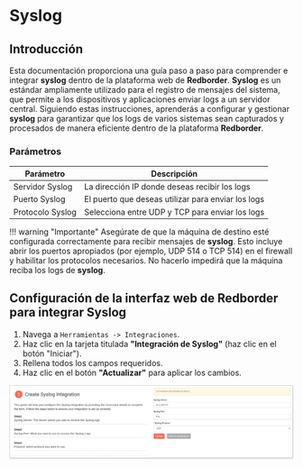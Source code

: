 # Syslog

## Introducción

Esta documentación proporciona una guía paso a paso para comprender e integrar **syslog** dentro de la plataforma web de **Redborder**. **Syslog** es un estándar ampliamente utilizado para el registro de mensajes del sistema, que permite a los dispositivos y aplicaciones enviar logs a un servidor central. Siguiendo estas instrucciones, aprenderás a configurar y gestionar **syslog** para garantizar que los logs de varios sistemas sean capturados y procesados de manera eficiente dentro de la plataforma **Redborder**.

### Parámetros

| Parámetro          | Descripción                                |
| ------------------ | ------------------------------------------ |
| Servidor Syslog    | La dirección IP donde deseas recibir los logs |
| Puerto Syslog      | El puerto que deseas utilizar para enviar los logs |
| Protocolo Syslog   | Selecciona entre UDP y TCP para enviar los logs |

!!! warning "Importante"
    Asegúrate de que la máquina de destino esté configurada correctamente para recibir mensajes de **syslog**. Esto incluye abrir los puertos apropiados (por ejemplo, UDP 514 o TCP 514) en el firewall y habilitar los protocolos necesarios. No hacerlo impedirá que la máquina reciba los logs de **syslog**.

## Configuración de la interfaz web de Redborder para integrar Syslog

1. Navega a `Herramientas -> Integraciones`.
2. Haz clic en la tarjeta titulada **"Integración de Syslog"** (haz clic en el botón "Iniciar").
3. Rellena todos los campos requeridos.
4. Haz clic en el botón **"Actualizar"** para aplicar los cambios.

![Configuración de la interfaz web de Redborder para usar Syslog](images/syslog_step_1.png)

